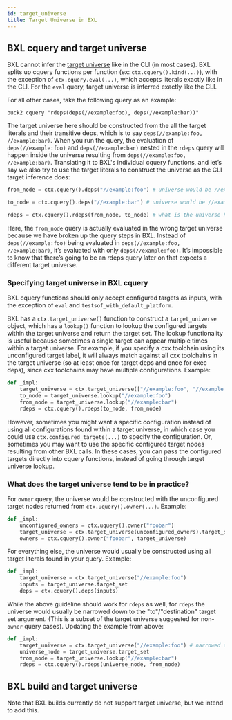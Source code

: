 ```yaml
---
id: target_universe
title: Target Universe in BXL
---
```


## BXL cquery and target universe

BXL cannot infer the [target universe](../concepts/glossary.md#target-universe) like in the CLI (in most cases). BXL splits up cquery functions per function (ex: `ctx.cquery().kind(...)`), with the exception of `ctx.cquery.eval(...)`, which accepts literals exactly like in the CLI. For the `eval` query, target universe is inferred exactly like the CLI.

For all other cases, take the following query as an example:

`buck2 cquery "rdeps(deps(//example:foo), deps(//example:bar))"`

The target universe here should be constructed from the all the target literals and their transitive deps, which is to say `deps(//example:foo, //example:bar)`. When you run the query, the evaluation of `deps(//example:foo)` and `deps(//example:bar)` nested in the `rdeps` query will happen inside the universe resulting from `deps(//example:foo, //example:bar)`. Translating it to BXL's individual cquery functions, and let’s say we also try to use the target literals to construct the universe as the CLI target inference does:

```python
from_node = ctx.cquery().deps("//example:foo") # universe would be //example:foo

to_node = ctx.cquery().deps("//example:bar") # universe would be //example:bar

rdeps = ctx.cquery().rdeps(from_node, to_node) # what is the universe here?
```

Here, the `from_node` query is actually evaluated in the wrong target universe because we have broken up the query steps in BXL. Instead of `deps(//example:foo)` being evaluated in `deps(//example:foo, //example:bar)`, it’s evaluated with only `deps(//example:foo)`. It’s impossible to know that there’s going to be an rdeps query later on that expects a different target universe.

### Specifying target universe in BXL cquery

BXL cquery functions should only accept configured targets as inputs, with the exception of `eval` and `testsof_with_default_platform`.

BXL has a `ctx.target_universe()` function to construct a `target_universe` object, which has a `lookup()` function to lookup the configured targets within the target universe and return the target set. ​​The lookup functionality is useful because sometimes a single target can appear multiple times within a target universe. For example, if you specify a cxx toolchain using its unconfigured target label, it will always match against all cxx toolchains in the target universe (so at least once for target deps and once for exec deps), since cxx toolchains may have multiple configurations. Example:

```python
def _impl:
    target_universe = ctx.target_universe(["//example:foo", "//example:bar"])
    to_node = target_universe.lookup("//example:foo")
    from_node = target_universe.lookup("//example:bar")
    rdeps = ctx.cquery().rdeps(to_node, from_node)
```

However, sometimes you might want a specific configuration instead of using all configurations found within a target universe, in which case you could use `ctx.configured_targets(...)` to specify the configuration. Or, sometimes you may want to use the specific configured target nodes resulting from other BXL calls. In these cases, you can pass the configured targets directly into cquery functions, instead of going through target universe lookup.

### What does the target universe tend to be in practice?

For `owner` query, the universe would be constructed with the unconfigured target nodes returned from `ctx.uquery().owner(...)`. Example:

```python
def _impl:
    unconfigured_owners = ctx.uquery().owner("foobar")
    target_universe = ctx.target_universe(unconfigured_owners).target_set
    owners = ctx.cquery().owner("foobar", target_universe)
```

For everything else, the universe would usually be constructed using all target literals found in your query. Example:

```python
def _impl:
    target_universe = ctx.target_universe("//example:foo")
    inputs = target_universe.target_set
    deps = ctx.cquery().deps(inputs)
```

While the above guideline should work for `rdeps` as well, for `rdeps` the universe would usually be narrowed down to the "to"/"destination" target set argument. (This is a subset of the target universe suggested for non-`owner` query cases). Updating the example from above:

```python
def _impl:
    target_universe = ctx.target_universe("//example:foo") # narrowed down to the "to" literals in rdeps
    universe_node = target_universe.target_set
    from_node = target_universe.lookup("//example:bar")
    rdeps = ctx.cquery().rdeps(universe_node, from_node)
```

## BXL build and target universe

Note that BXL builds currently do not support target universe, but we intend to add this.
